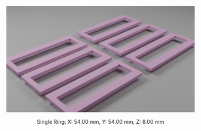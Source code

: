 ![alt text](https://github.com/Tobias-Abele/3DModelsLabware/blob/main/ChannelSlides/TapeFrame/TapeFrame.png)

<p align="center">
Single Ring: X: 54.00 mm, Y: 54.00 mm, Z: 8.00 mm
</p>
